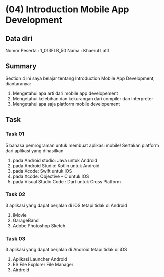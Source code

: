 # (04) Introduction Mobile App Development
## Data diri 
Nomor Peserta : 1_013FLB_50
Nama : Khaerul Latif

## Summary 
Section 4 ini saya belajar tentang Introduction Mobile App Development, diantaranya:
1. Mengetahui apa arti dari mobile app developement
2. Mengetahui kelebihan dan kekurangan dari compiler dan interpreter
3. Mengetahui apa saja platform mobile developement

## Task
### Task 01
5 bahasa pemrograman untuk membuat aplikasi mobile! Sertakan platform dari aplikasi yang dihasilkan 
1. pada Android studio: Java untuk Android
2. pada Android Studio: Kotlin untuk Android
3. pada Xcode: Swift untuk IOS
4. pada Xcode: Objective – C untuk IOS
5. pada Visual Studio Code : Dart untuk Cross Platform

### Task 02
3 aplikasi yang dapat berjalan di iOS tetapi tidak di Android
1. iMovie
2. GarageBand
3. Adobe Photoshop Sketch

### Task 03
3 aplikasi yang dapat berjalan di Android tetapi tidak di iOS
1. Aplikasi Launcher Android
2. ES File Explorer File Manager
3. Airdroid